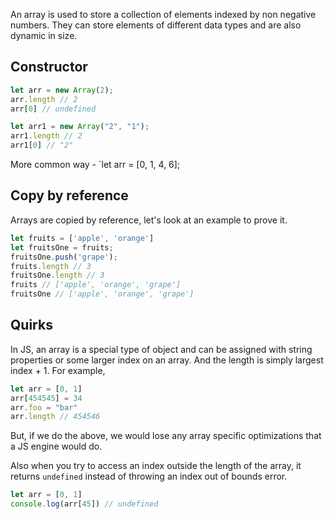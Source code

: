 An array is used to store a collection of elements indexed by non negative numbers. They can store elements of different data types and are also dynamic in size. 
## Constructor
```js
let arr = new Array(2);
arr.length // 2
arr[0] // undefined

let arr1 = new Array("2", "1");
arr1.length // 2
arr1[0] // "2"
```

More common way - `let arr = [0, 1, 4, 6];

## Copy by reference
Arrays are copied by reference, let's look at an example to prove it.
```js
let fruits = ['apple', 'orange']
let fruitsOne = fruits;
fruitsOne.push('grape');
fruits.length // 3
fruitsOne.length // 3
fruits // ['apple', 'orange', 'grape']
fruitsOne // ['apple', 'orange', 'grape']
```
## Quirks
In JS, an array is a special type of object and can be assigned with string properties or some larger index on an array. And the length is simply largest index + 1. For example,
```js
let arr = [0, 1]
arr[454545] = 34
arr.foo = "bar"
arr.length // 454546
```
But, if we do the above, we would lose any array specific optimizations that a JS engine would do.

Also when you try to access an index outside the length of the array, it returns `undefined` instead of throwing an index out of bounds error.
``` js
let arr = [0, 1]
console.log(arr[45]) // undefined
```